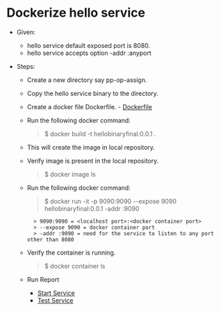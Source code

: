 # Dockerize hello service

* Given:
    * hello service default exposed port is 8080.
    * hello service accepts option -addr :anyport

* Steps:
    * Create a new directory say pp-op-assign.
    * Copy the hello service binary to the directory.
    * Create a docker file Dockerfile. - [Dockerfile](../Dockerfile)
    * Run the following docker command:
        > $ docker build -t hellobinaryfinal:0.0.1 .
    * This will create the image in local repository.
    * Verify image is present in the local repository.
        > $ docker image ls

    * Run the following docker command:
        > $ docker run -it -p 9090:9090 --expose 9090 hellobinaryfinal:0.0.1 -addr :9090

            > 9090:9090 = <localhost port>:<docker container port>
            > --expose 9090 = docker container port
            > -addr :9090 = need for the service to listen to any port other than 8080

    * Verify the container is running.
        > $ docker container ls

    * Run Report
        * [Start Service](../screenshots/docker_run_1.png)
        * [Test Service](../screenshots/docker_run_1.png)
